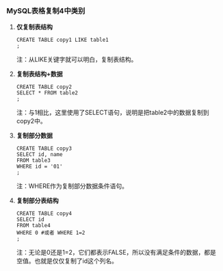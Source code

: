 
### MySQL表格复制4中类别

1. **仅复制表结构**

   ```
   CREATE TABLE copy1 LIKE table1
   ;
   ```

   注：从LIKE关键字就可以明白，复制表结构。

2. **复制表结构+数据**

   ```
   CREATE TABLE copy2
   SELECT * FROM table2
   ;
   ```

   注：与1相比，这里使用了SELECT语句，说明是把table2中的数据复制到copy2中。

3. **复制部分数据**

   ```
   CREATE TABLE copy3 
   SELECT id, name
   FROM table3
   WHERE id = '01'
   ;
   ```

   注：WHERE作为复制部分数据条件语句。

4. **复制部分表结构**

   ```
   CREATE TABLE copy4
   SELECT id
   FROM table4
   WHERE 0 #或者 WHERE 1=2
   ;
   ```

   注：无论是0还是1=2，它们都表示FALSE，所以没有满足条件的数据，都是空值。也就是仅仅复制了id这个列名。